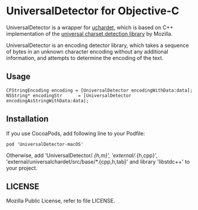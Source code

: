 # UniversalDetector for Objective-C

UniversalDetector is a wrapper for [uchardet](http://code.google.com/p/uchardet/), which is based on C++ implementation of the [universal charset detection library](http://lxr.mozilla.org/seamonkey/source/extensions/universalchardet/) by Mozilla.

UniversalDetector is an encoding detector library, which takes a sequence of bytes in an unknown character encoding without any additional information, and attempts to determine the encoding of the text.

## Usage

```
CFStringEncoding encoding = [UniversalDetector encodingWithData:data];
NSString* encodingStr      = [UniversalDetector encodingAsStringWithData:data];
```

## Installation

If you use CocoaPods, add following line to your Podfile:

```
pod 'UniversalDetector-macOS'
```

Otherwise, add 'UniversalDetector/*.{h,m}', 'external/*.{h,cpp}', 'external/universalchardet/src/base/*.{cpp,h,tab}' and library 'libstdc++' to your project.

## LICENSE 

Mozilla Public License, refer to file LICENSE.

